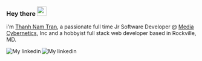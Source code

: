 ### Hey there <img src="https://media.giphy.com/media/hvRJCLFzcasrR4ia7z/giphy.gif" width="25px">

i'm [Thanh Nam Tran](https://ttran293.github.io/my-website/), a passionate full time Jr Software Developer @ [Media Cybernetics](https://www.mediacy.com/), Inc and a hobbyist full stack web developer based in Rockville, MD. 

<a href="https://www.linkedin.com/in/thanh-nam-tran/">
  <img align="left" alt="My linkedin" src="https://img.shields.io/badge/LinkedIn-0077B5?style=for-the-badge&logo=linkedin&logoColor=white" />
</a>

<a href="ttran19@umbc.edu">
  <img align="left" alt="My linkedin" src="https://img.shields.io/badge/Gmail-D14836?style=for-the-badge&logo=gmail&logoColor=white" />
</a>




